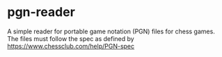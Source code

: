 # pgn-reader
A simple reader for portable game notation (PGN) files for chess games.
The files must follow the spec as defined by https://www.chessclub.com/help/PGN-spec
